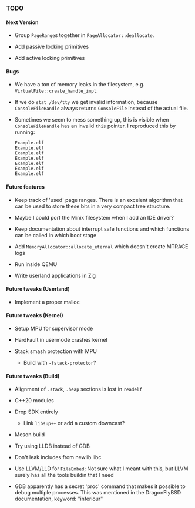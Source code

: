 ### TODO

#### Next Version

-   Group `PageRange`s together in `PageAllocator::deallocate`.

-   Add passive locking primitives

-   Add active locking primitives

#### Bugs

-   We have a ton of memory leaks in the filesystem, e.g. `VirtualFile::create_handle_impl`.

  - If we do `stat /dev/tty` we get invalid information, because `ConsoleFileHandle` always
    returns `ConsoleFile` instead of the actual file.

  - Sometimes we seem to mess something up, this is visible when `ConsoleFileHandle` has an invalid
    `this` pointer. I reproduced this by running:

    ~~~none
    Example.elf
    Example.elf
    Example.elf
    Example.elf
    Example.elf
    Example.elf
    Example.elf
    ~~~

#### Future features

-   Keep track of 'used' page ranges. There is an excelent algorithm that can be used to store these bits
    in a very compact tree structure.

-   Maybe I could port the Minix filesystem when I add an IDE driver?

-   Keep documentation about interrupt safe functions and which functions can be called in which boot stage

-   Add `MemoryAllocator::allocate_eternal` which doesn't create MTRACE logs

  - Run inside QEMU

  - Write userland applications in Zig

#### Future tweaks (Userland)

  - Implement a proper malloc

#### Future tweaks (Kernel)

  - Setup MPU for supervisor mode

  - HardFault in usermode crashes kernel

  - Stack smash protection with MPU

      - Build with `-fstack-protector`?

#### Future tweaks (Build)

  - Alignment of `.stack`, `.heap` sections is lost in `readelf`

  - C++20 modules

  - Drop SDK entirely

      - Link `libsup++` or add a custom downcast?

  - Meson build

  - Try using LLDB instead of GDB

  - Don't leak includes from newlib libc

  - Use LLVM/LLD for `FileEmbed`; Not sure what I meant with this, but LLVM
    surely has all the tools buildin that I need

  - GDB apparently has a secret 'proc' command that makes it possible to debug
    multiple processes.  This was mentioned in the DragonFlyBSD documentation,
    keyword: "inferiour"
